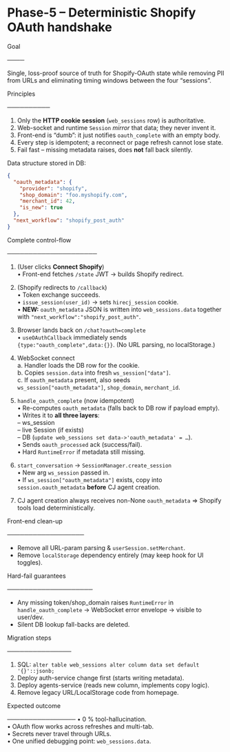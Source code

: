 
# Phase-5  –  Deterministic Shopify OAuth handshake

Goal

────

Single, loss-proof source of truth for Shopify-OAuth state while removing
PII from URLs and eliminating timing windows between the four “sessions”.

Principles

──────────
1.  Only the **HTTP cookie session** (`web_sessions` row) is authoritative.  
2.  Web-socket and runtime `Session` *mirror* that data; they never invent it.  
3.  Front-end is “dumb”: it just notifies `oauth_complete` with an empty body.  
4.  Every step is idempotent; a reconnect or page refresh cannot lose state.  
5.  Fail fast – missing metadata raises, does **not** fall back silently.

Data structure stored in DB:

```json
{
  "oauth_metadata": {
    "provider": "shopify",
    "shop_domain": "foo.myshopify.com",
    "merchant_id": 42,
    "is_new": true
  },
  "next_workflow": "shopify_post_auth"
}
```

Complete control-flow

─────────────────────
1.  (User clicks **Connect Shopify**)  
    • Front-end fetches `/state` JWT → builds Shopify redirect.

2.  (Shopify redirects to `/callback`)  
    • Token exchange succeeds.  
    • `issue_session(user_id)` → sets `hirecj_session` cookie.  
    • **NEW:** `oauth_metadata` JSON is written into
      `web_sessions.data` together with `"next_workflow":"shopify_post_auth"`.

3.  Browser lands back on `/chat?oauth=complete`  
    • `useOAuthCallback` immediately sends  
      `{type:"oauth_complete",data:{}}`.  (No URL parsing, no localStorage.)

4.  WebSocket connect  
    a.  Handler loads the DB row for the cookie.  
    b.  Copies `session.data` into fresh `ws_session["data"]`.  
    c.  If `oauth_metadata` present, also seeds  
        `ws_session["oauth_metadata"]`, `shop_domain`, `merchant_id`.

5.  `handle_oauth_complete` (now idempotent)  
    • Re-computes `oauth_metadata` (falls back to DB row if payload empty).  
    • Writes it to **all three layers**:  
      – ws_session  
      – live Session (if exists)  
      – DB (`update web_sessions set data->'oauth_metadata' = …`).  
    • Sends `oauth_processed` ack (success/fail).  
    • Hard `RuntimeError` if metadata still missing.

6.  `start_conversation` → `SessionManager.create_session`  
    • New arg `ws_session` passed in.  
    • If `ws_session["oauth_metadata"]` exists, copy into
      `session.oauth_metadata` **before** CJ agent creation.

7.  CJ agent creation always receives non-None `oauth_metadata` ⇒
    Shopify tools load deterministically.

Front-end clean-up

──────────────────
* Remove all URL-param parsing & `userSession.setMerchant`.  
* Remove `localStorage` dependency entirely (may keep hook for UI toggles).

Hard-fail guarantees

────────────────────
* Any missing token/shop_domain raises `RuntimeError` in
  `handle_oauth_complete` → WebSocket error envelope → visible to user/dev.  
* Silent DB lookup fall-backs are deleted.

Migration steps

───────────────
1. SQL: `alter table web_sessions alter column data set default '{}'::jsonb;`
2. Deploy auth-service change first (starts writing metadata).  
3. Deploy agents-service (reads new column, implements copy logic).  
4. Remove legacy URL/LocalStorage code from homepage.

Expected outcome

────────────────
• 0 % tool-hallucination.  
• OAuth flow works across refreshes and multi-tab.  
• Secrets never travel through URLs.  
• One unified debugging point: `web_sessions.data`.
